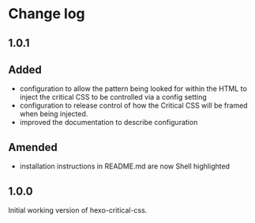 # Change log

## 1.0.1
## Added
* configuration to allow the pattern being looked for within the HTML to inject the critical CSS to be controlled via a config setting
* configuration to release control of how the Critical CSS will be framed when being injected.
* improved the documentation to describe configuration

## Amended
* installation instructions in README.md are now Shell highlighted

## 1.0.0
Initial working version of hexo-critical-css.
